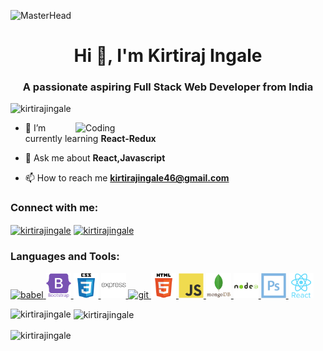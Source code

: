 ![MasterHead](https://media-exp1.licdn.com/dms/image/C4D16AQFVHKcQS7XlXg/profile-displaybackgroundimage-shrink_350_1400/0/1658908414246?e=1671667200&v=beta&t=OyZjfgFccraMmp20O20GkhFByFPyrepO6V7h4V4jIJI)

<h1 align="center">Hi 👋, I'm Kirtiraj Ingale</h1>
<h3 align="center">A passionate aspiring Full Stack Web Developer from India</h3>

<p align="left"> <img src="https://komarev.com/ghpvc/?username=kirtirajingale&label=Profile%20views&color=0e75b6&style=flat" alt="kirtirajingale" /> </p>

<img src="https://www.aalpha.net/wp-content/uploads/2020/12/full-stack-development.gif" align="right" alt="Coding" width="400"  alt="error"/>

- 🌱 I’m currently learning **React-Redux**

- 💬 Ask me about **React,Javascript**

- 📫 How to reach me **kirtirajingale46@gmail.com**

<h3 align="left">Connect with me:</h3>
<p align="left">
<a href="https://codepen.io/kirtirajingale" target="blank"><img align="center" src="https://raw.githubusercontent.com/rahuldkjain/github-profile-readme-generator/master/src/images/icons/Social/codepen.svg" alt="kirtirajingale" height="30" width="40" /></a>
<a href="https://codesandbox.com/kirtirajingale" target="blank"><img align="center" src="https://raw.githubusercontent.com/rahuldkjain/github-profile-readme-generator/master/src/images/icons/Social/codesandbox.svg" alt="kirtirajingale" height="30" width="40" /></a>
</p>

<h3 align="left">Languages and Tools:</h3>

<p align="left" marginleft="100px"> <a href="https://babeljs.io/" target="_blank" rel="noreferrer"> <img src="https://www.vectorlogo.zone/logos/babeljs/babeljs-icon.svg" alt="babel" width="40" height="40"/> </a> <a href="https://getbootstrap.com" target="_blank" rel="noreferrer"> <img src="https://raw.githubusercontent.com/devicons/devicon/master/icons/bootstrap/bootstrap-plain-wordmark.svg" alt="bootstrap" width="40" height="40"/> </a> <a href="https://www.w3schools.com/css/" target="_blank" rel="noreferrer"> <img src="https://raw.githubusercontent.com/devicons/devicon/master/icons/css3/css3-original-wordmark.svg" alt="css3" width="40" height="40"/> </a> <a href="https://expressjs.com" target="_blank" rel="noreferrer"> <img src="https://raw.githubusercontent.com/devicons/devicon/master/icons/express/express-original-wordmark.svg" alt="express" width="40" height="40"/> </a> <a href="https://git-scm.com/" target="_blank" rel="noreferrer"> <img src="https://www.vectorlogo.zone/logos/git-scm/git-scm-icon.svg" alt="git" width="40" height="40"/> </a> <a href="https://www.w3.org/html/" target="_blank" rel="noreferrer"> <img src="https://raw.githubusercontent.com/devicons/devicon/master/icons/html5/html5-original-wordmark.svg" alt="html5" width="40" height="40"/> </a> <a href="https://developer.mozilla.org/en-US/docs/Web/JavaScript" target="_blank" rel="noreferrer"> <img src="https://raw.githubusercontent.com/devicons/devicon/master/icons/javascript/javascript-original.svg" alt="javascript" width="40" height="40"/> </a> <a href="https://www.mongodb.com/" target="_blank" rel="noreferrer"> <img src="https://raw.githubusercontent.com/devicons/devicon/master/icons/mongodb/mongodb-original-wordmark.svg" alt="mongodb" width="40" height="40"/> </a> <a href="https://nodejs.org" target="_blank" rel="noreferrer"> <img src="https://raw.githubusercontent.com/devicons/devicon/master/icons/nodejs/nodejs-original-wordmark.svg" alt="nodejs" width="40" height="40"/> </a> <a href="https://www.photoshop.com/en" target="_blank" rel="noreferrer"> <img src="https://raw.githubusercontent.com/devicons/devicon/master/icons/photoshop/photoshop-line.svg" alt="photoshop" width="40" height="40"/> </a> <a href="https://reactjs.org/" target="_blank" rel="noreferrer"> <img src="https://raw.githubusercontent.com/devicons/devicon/master/icons/react/react-original-wordmark.svg" alt="react" width="40" height="40"/> </a> </p>

<p><img align="left" src="https://github-readme-stats.vercel.app/api/top-langs?username=kirtirajingale&show_icons=true&locale=en&layout=compact" alt="kirtirajingale" /></p>

<p>&nbsp;<img align="center" src="https://github-readme-stats.vercel.app/api?username=kirtirajingale&show_icons=true&locale=en" alt="kirtirajingale" /></p>

<p><img align="center" src="https://github-readme-streak-stats.herokuapp.com/?user=kirtirajingale&" alt="kirtirajingale" /></p>
